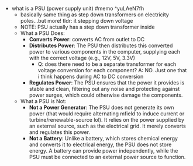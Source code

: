   * what is a PSU (power supply unit) #memo ^yuLAeN7fh
    * basically same thing as step down transformers on electricity poles...but more! tldr: it stepping down voltage
    * NOTE: PSU actually has a step down transformer inside
    * What a PSU Does:
      * **Converts Power**: converts AC from outlet to DC
      * **Distributes Power**: The PSU then distributes this converted power to various components in the computer, supplying each with the correct voltage (e.g., 12V, 5V, 3.3V)
        * Q: does there need to be a separate transformer for each voltage conversion for each component? A: NO. Just one that i think happens during AC to DC conversion
      * **Regulates Power**: The PSU ensures that the power it provides is stable and clean, filtering out any noise and protecting against power surges, which could otherwise damage the components.
    * What a PSU is Not:
      * **Not a Power Generator**: The PSU does not generate its own power (that would require alternating mfield to induce current or turbine/renewable-source lol). It relies on the power supplied by an external source, such as the electrical grid. It merely converts and regulates this power.
      * **Not a Battery**: Unlike a battery, which stores chemical energy and converts it to electrical energy, the PSU does not store energy. A battery can provide power independently, while the PSU must be connected to an external power source to function.